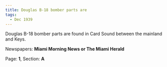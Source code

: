 ```yaml
---  
title: Douglas B-18 bomber parts are  
tags:  
  - Dec 1939  
---  
```

  
Douglas B-18 bomber parts are found in Card Sound between the mainland and Keys.  
  
Newspapers: **Miami Morning News or The Miami Herald**  
  
Page: **1**, Section: **A** 
